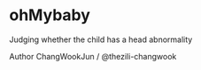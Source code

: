 # ohMybaby
Judging whether the child has a head abnormality


Author
ChangWookJun / @thezili-changwook
